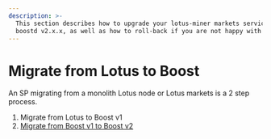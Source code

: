 ```yaml
---
description: >-
  This section describes how to upgrade your lotus-miner markets service to
  boostd v2.x.x, as well as how to roll-back if you are not happy with boostd
---
```


# Migrate from Lotus to Boost

An SP migrating from a monolith Lotus node or Lotus markets is a 2 step process.

1. Migrate from Lotus to Boost v1
2. [Migrate from Boost v1 to Boost v2](how-to-migrate-boost-v1-to-boost-v2.md)

